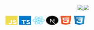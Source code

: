 <div align="center">
  <a href="https://github.com/jazibjafri">
    <img height="180em" src="https://github-readme-stats.vercel.app/api?username=jazibjafri&show_icons=true&theme=monokai&include_all_commits=true&count_private=true"/>
    <img height="180em" src="https://github-readme-stats.vercel.app/api/top-langs/?username=jazibjafri&layout=compact&langs_count=7&theme=monokai"/>
  </a>
</div>
<div style="display: inline_block"><br>
  <img align="center" alt="js" height="30" width="40" src="https://raw.githubusercontent.com/devicons/devicon/master/icons/javascript/javascript-plain.svg">
  <img align="center" alt="ts" height="30" width="40" src="https://raw.githubusercontent.com/devicons/devicon/master/icons/typescript/typescript-plain.svg">
  <img align="center" alt="react" height="30" width="40" src="https://raw.githubusercontent.com/devicons/devicon/master/icons/react/react-original.svg">
  <img align="center" alt="nextjs" height="30" width="40" src="https://raw.githubusercontent.com/devicons/devicon/master/icons/nextjs/nextjs-original.svg" />
  <img align="center" alt="html" height="30" width="40" src="https://raw.githubusercontent.com/devicons/devicon/master/icons/html5/html5-original.svg">
  <img align="center" alt="css" height="30" width="40" src="https://raw.githubusercontent.com/devicons/devicon/master/icons/css3/css3-original.svg">
</div>

